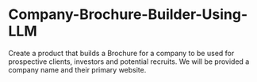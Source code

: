 # Company-Brochure-Builder-Using-LLM
Create a product that builds a Brochure for a company to be used for prospective clients, investors and potential recruits.  We will be provided a company name and their primary website.
